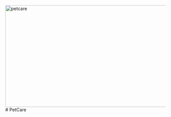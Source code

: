 <img src="https://socialify.git.ci/Dlozlami/petcare/image?language=1&owner=1&name=1&stargazers=1&theme=Light" alt="petcare" width="640" height="320" />
# PetCare
